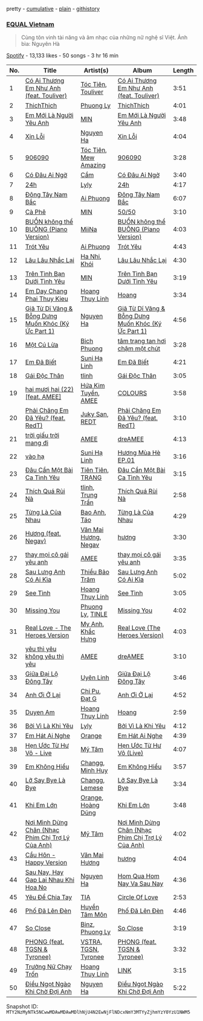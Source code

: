pretty - [cumulative](/playlists/cumulative/37i9dQZF1DXbbp0uiGXEBw.md) - [plain](/playlists/plain/37i9dQZF1DXbbp0uiGXEBw) - [githistory](https://github.githistory.xyz/mackorone/spotify-playlist-archive/blob/main/playlists/plain/37i9dQZF1DXbbp0uiGXEBw)

### [EQUAL Vietnam](https://open.spotify.com/playlist/37i9dQZF1DXbbp0uiGXEBw)

> Cùng tôn vinh tài năng và âm nhạc của những nữ nghệ sĩ Việt\. Ảnh bìa: Nguyên Hà

[Spotify](https://open.spotify.com/user/spotify) - 13,133 likes - 50 songs - 3 hr 16 min

| No. | Title | Artist(s) | Album | Length |
|---|---|---|---|---|
| 1 | [Có Ai Thương Em Như Anh \(feat\. Touliver\)](https://open.spotify.com/track/7AD5F85waSb3yZxZxEXhJM) | [Tóc Tiên](https://open.spotify.com/artist/4YkqEuVf1Jf2x2XDqJ2CvC), [Touliver](https://open.spotify.com/artist/5UNWQJdUbO8Gbg9Qn3r52M) | [Có Ai Thương Em Như Anh \(feat\. Touliver\)](https://open.spotify.com/album/3MxId1GopqGHnUTynUIuFA) | 3:51 |
| 2 | [ThichThich](https://open.spotify.com/track/3wUp8eCTshIrJcYbjWaoyP) | [Phuong Ly](https://open.spotify.com/artist/5Kh0ta0UY4uJ4g2CIdq9V9) | [ThichThich](https://open.spotify.com/album/4AitP1QgqnYpEpx8KY07IA) | 4:01 |
| 3 | [Em Mới Là Người Yêu Anh](https://open.spotify.com/track/1gIaX9HEGZsWSd5HDJatSr) | [MIN](https://open.spotify.com/artist/0IdAjS2LRieBR3gzoazdAw) | [Em Mới Là Người Yêu Anh](https://open.spotify.com/album/2hHic1AMDTtCmK072fentL) | 3:48 |
| 4 | [Xin Lỗi](https://open.spotify.com/track/5oqsevCqWkDwk61Y41bDQA) | [Nguyen Ha](https://open.spotify.com/artist/5Ib3D8UtLdYZjhVNWzwfoH) | [Xin Lỗi](https://open.spotify.com/album/0g3uKyhjDjSeaLzT2MjT6r) | 4:04 |
| 5 | [906090](https://open.spotify.com/track/0HH3DAz5feqJmDA50yQ52M) | [Tóc Tiên](https://open.spotify.com/artist/4YkqEuVf1Jf2x2XDqJ2CvC), [Mew Amazing](https://open.spotify.com/artist/34nom4Ft3keMWBZPAUB3EI) | [906090](https://open.spotify.com/album/20sB19q1UohCToeyAcUNwQ) | 3:28 |
| 6 | [Có Đâu Ai Ngờ](https://open.spotify.com/track/5OE0IzdS8Bs4UaLvDoTXKD) | [Cầm](https://open.spotify.com/artist/56vNGG0GJtL6p8ltx7cLvj) | [Có Đâu Ai Ngờ](https://open.spotify.com/album/706NYXSqVRFvEn2L4GFahN) | 3:40 |
| 7 | [24h](https://open.spotify.com/track/4inMQ83GNpQ2OHDredH5hW) | [Lyly](https://open.spotify.com/artist/4POahBr8YCPNKGErIiofyx) | [24h](https://open.spotify.com/album/4LO3n3uH8Iu6xi09nh2u9i) | 4:17 |
| 8 | [Đông Tây Nam Bắc](https://open.spotify.com/track/0hqCfsV0T1e35k7urmBBHz) | [Ai Phuong](https://open.spotify.com/artist/5k5vCzAmH0dcRda22U9Hut) | [Đông Tây Nam Bắc](https://open.spotify.com/album/5Dt3Lq7yoQ32mOiG3VRyYz) | 6:07 |
| 9 | [Cà Phê](https://open.spotify.com/track/5cvW3PYJeQjRTnj9vHP5Va) | [MIN](https://open.spotify.com/artist/0IdAjS2LRieBR3gzoazdAw) | [50/50](https://open.spotify.com/album/2guZsP5qfBxYma8Y4mhVff) | 3:10 |
| 10 | [BUỒN không thể BUÔNG \(Piano Version\)](https://open.spotify.com/track/0YJ3fxavN7Sms9TlNxWUhf) | [MiiNa](https://open.spotify.com/artist/76nos2JmvLyYGZ28ribrf7) | [BUỒN không thể BUÔNG \(Piano Version\)](https://open.spotify.com/album/1Tsl1MK40xOShJzK6mwXsc) | 4:03 |
| 11 | [Trót Yêu](https://open.spotify.com/track/2lL7kSRjgVZjm942GdVOef) | [Ai Phuong](https://open.spotify.com/artist/5k5vCzAmH0dcRda22U9Hut) | [Trót Yêu](https://open.spotify.com/album/5bc2VEYLPy8dII9TTZ1caN) | 4:43 |
| 12 | [Lâu Lâu Nhắc Lại](https://open.spotify.com/track/5B66uVtd4X6Tls9I2VQm4N) | [Ha Nhi](https://open.spotify.com/artist/3XOuN4VDN4EL0GjKov5mWL), [Khói](https://open.spotify.com/artist/3FZ4GX2mWNn7XElse3fQWd) | [Lâu Lâu Nhắc Lại](https://open.spotify.com/album/6RLMsEvmNeILizkH0RRNQ0) | 4:30 |
| 13 | [Trên Tình Bạn Dưới Tình Yêu](https://open.spotify.com/track/5zH2inEP6THOY8tomr3DdZ) | [MIN](https://open.spotify.com/artist/0IdAjS2LRieBR3gzoazdAw) | [Trên Tình Bạn Dưới Tình Yêu](https://open.spotify.com/album/6He7un0iQqrbVsmieoliGN) | 3:19 |
| 14 | [Em Day Chang Phai Thuy Kieu](https://open.spotify.com/track/031jyNUkkD02vrkgZDGJxu) | [Hoang Thuy Linh](https://open.spotify.com/artist/0r63ReVRjxrS4ATbLrdcrL) | [Hoang](https://open.spotify.com/album/4gfu67H8oClhhE4XT5JL2u) | 3:34 |
| 15 | [Giã Từ Dĩ Vãng & Bỗng Dưng Muốn Khóc \(Ký Ức Part 1\)](https://open.spotify.com/track/0Ic9k0A0lH9uMeYMCl1wvw) | [Nguyen Ha](https://open.spotify.com/artist/5Ib3D8UtLdYZjhVNWzwfoH) | [Giã Từ Dĩ Vãng & Bỗng Dưng Muốn Khóc \(Ký Ức Part 1\)](https://open.spotify.com/album/4Orwq4lvKskQYzqxa36fvM) | 4:56 |
| 16 | [Một Cú Lừa](https://open.spotify.com/track/16YX7SfThwFHdSYYWO6VaL) | [Bich Phuong](https://open.spotify.com/artist/5fa13NJjmn2uQ3dxZDi2Ge) | [tâm trạng tan hơi chậm một chút](https://open.spotify.com/album/56sZf01q5Ih5jXICYyslq7) | 3:28 |
| 17 | [Em Đã Biết](https://open.spotify.com/track/74dZm72WtQx122nyIFhJAB) | [Suni Hạ Linh](https://open.spotify.com/artist/4x1fUORHa2EsxrQ6ZzAoQ0) | [Em Đã Biết](https://open.spotify.com/album/5JJ6XjiB1dqJHorDCqqIz5) | 4:21 |
| 18 | [Gái Độc Thân](https://open.spotify.com/track/2klsSb2iTfgDh95Ak9uWY2) | [tlinh](https://open.spotify.com/artist/3diftVOq7aEIebXKkC34oR) | [Gái Độc Thân](https://open.spotify.com/album/4gDgccYkth0VxOc4m5IpIJ) | 3:05 |
| 19 | [hai mươi hai \(22\) \[feat\. AMEE\]](https://open.spotify.com/track/0dHUKYXP9PJMN0RpR9dpFR) | [Hứa Kim Tuyền](https://open.spotify.com/artist/3Ufoo4BPShhahtCSjgpBLP), [AMEE](https://open.spotify.com/artist/2aQnC3DbZB9GbauvhAw7ve) | [COLOURS](https://open.spotify.com/album/2eIFX7bSus6CHnQ6Ts5mCh) | 3:58 |
| 20 | [Phải Chăng Em Đã Yêu? \(feat\. RedT\)](https://open.spotify.com/track/3i02vLHwlt14hNJtdXmeM7) | [Juky San](https://open.spotify.com/artist/51wGpVg4Z3lv1IjuZAQjXn), [REDT](https://open.spotify.com/artist/5iggzY0xY68wNNWXhiPrZz) | [Phải Chăng Em Đã Yêu? \(feat\. RedT\)](https://open.spotify.com/album/6oLvir8rZVaQRF3z2mp0rG) | 3:10 |
| 21 | [trời giấu trời mang đi](https://open.spotify.com/track/1ecVks3GJX8U67DvhVDVBn) | [AMEE](https://open.spotify.com/artist/2aQnC3DbZB9GbauvhAw7ve) | [dreAMEE](https://open.spotify.com/album/4tHnhcKAaAaD83UfrTvUPt) | 4:13 |
| 22 | [vào hạ](https://open.spotify.com/track/6Bh5qRgU4AysQh3Vv2N5Nt) | [Suni Hạ Linh](https://open.spotify.com/artist/4x1fUORHa2EsxrQ6ZzAoQ0) | [Hương Mùa Hè EP.01](https://open.spotify.com/album/7Do6GQrbmkYtOjg1S2HRe3) | 3:16 |
| 23 | [Đâu Cần Một Bài Ca Tình Yêu](https://open.spotify.com/track/3ckraK42KnTt0Mk0b8pmA2) | [Tiên Tiên](https://open.spotify.com/artist/5OvCh1Nin8AGw7OkxYinBe), [TRANG](https://open.spotify.com/artist/2knyDFP4xw9wZEWA98JX6b) | [Đâu Cần Một Bài Ca Tình Yêu](https://open.spotify.com/album/6Qb69lLK43aP1s06fQIYnJ) | 3:15 |
| 24 | [Thích Quá Rùi Nà](https://open.spotify.com/track/6jcG3yZ0e2CSI6omkYO1ut) | [tlinh](https://open.spotify.com/artist/3diftVOq7aEIebXKkC34oR), [Trung Trần](https://open.spotify.com/artist/2v14NO80QYditUms7sbEIZ) | [Thích Quá Rùi Nà](https://open.spotify.com/album/2Uejuvo8WwGMH3hUe8NGsO) | 2:58 |
| 25 | [Từng Là Của Nhau](https://open.spotify.com/track/5KYv3kORBKUmVEoqbRRWxt) | [Bao Anh](https://open.spotify.com/artist/4fCHhderLwLacsIOIKgu3J), [Táo](https://open.spotify.com/artist/23xCr75lKvnFvKi8ImHE7S) | [Từng Là Của Nhau](https://open.spotify.com/album/59xrACzg1Ip2ellb2JSzCN) | 4:29 |
| 26 | [Hương \(feat\. Negav\)](https://open.spotify.com/track/6aeU5IH8DB1qHK5jRFTNUv) | [Văn Mai Hương](https://open.spotify.com/artist/63SNH9m8M034lCGELVC1dm), [Negav](https://open.spotify.com/artist/4fg8aMZ23d2bxKz7r2vt9v) | [hương](https://open.spotify.com/album/6q946F95PkIqzVIxMQVVdq) | 3:30 |
| 27 | [thay mọi cô gái yêu anh](https://open.spotify.com/track/7e8Kt6pX4Y589CJL37mIWa) | [AMEE](https://open.spotify.com/artist/2aQnC3DbZB9GbauvhAw7ve) | [thay mọi cô gái yêu anh](https://open.spotify.com/album/3hR3yDFUQhLex9F9goRs80) | 3:35 |
| 28 | [Sau Lưng Anh Có Ai Kìa](https://open.spotify.com/track/0IojBwrFi0lwPW1eE3BNdU) | [Thiều Bảo Trâm](https://open.spotify.com/artist/6RUfMGubOnHT1p3nfeXpBl) | [Sau Lưng Anh Có Ai Kìa](https://open.spotify.com/album/36Dvo2mP3FZEERwagzc0YB) | 5:02 |
| 29 | [See Tình](https://open.spotify.com/track/3bZGGKrMQLDGg18y2QqKFF) | [Hoang Thuy Linh](https://open.spotify.com/artist/0r63ReVRjxrS4ATbLrdcrL) | [See Tình](https://open.spotify.com/album/1AttOIOFrGkOPNSq5mB4pd) | 3:05 |
| 30 | [Missing You](https://open.spotify.com/track/1AAGvzJRWMTKx7PNfeTvP4) | [Phuong Ly](https://open.spotify.com/artist/5Kh0ta0UY4uJ4g2CIdq9V9), [TINLE](https://open.spotify.com/artist/1jLYYT9QNuDI4zz4Ky9fyq) | [Missing You](https://open.spotify.com/album/1b60c7XKSLPW7s1f0CBWqF) | 4:02 |
| 31 | [Real Love \- The Heroes Version](https://open.spotify.com/track/2Gazl1MAVX8vmo8E659Vq8) | [My Anh](https://open.spotify.com/artist/3C9BZr3AmjZ89zzcOdkA4i), [Khắc Hưng](https://open.spotify.com/artist/2mx5AAdmlMxMcrcd7AQh1j) | [Real Love \(The Heroes Version\)](https://open.spotify.com/album/1QkxoTESjfTccBQqMG08Bb) | 4:03 |
| 32 | [yêu thì yêu không yêu thì yêu](https://open.spotify.com/track/79xFFmGKtEyky0I2G9U9Jg) | [AMEE](https://open.spotify.com/artist/2aQnC3DbZB9GbauvhAw7ve) | [dreAMEE](https://open.spotify.com/album/4tHnhcKAaAaD83UfrTvUPt) | 3:10 |
| 33 | [Giữa Đại Lộ Đông Tây](https://open.spotify.com/track/1MQ97OxIEAMm5BUHbS6yHv) | [Uyên Linh](https://open.spotify.com/artist/2KUMXzsDcJqXZW0CRh07zP) | [Giữa Đại Lộ Đông Tây](https://open.spotify.com/album/3sd1Ni5crypjsq5VuVYaK1) | 3:46 |
| 34 | [Anh Ơi Ở Lại](https://open.spotify.com/track/0VBv6oyMgeEBOIysaSV9aE) | [Chi Pu](https://open.spotify.com/artist/6jRD85dsXJYn5vv73rqSGi), [Đạt G](https://open.spotify.com/artist/4R3mugkUqCALXgkwSptTbg) | [Anh Ơi Ở Lại](https://open.spotify.com/album/0AvJduRQsFMQojtnsE2SfS) | 4:52 |
| 35 | [Duyen Am](https://open.spotify.com/track/5dZHey2U2xrNpvgyop8URS) | [Hoang Thuy Linh](https://open.spotify.com/artist/0r63ReVRjxrS4ATbLrdcrL) | [Hoang](https://open.spotify.com/album/4gfu67H8oClhhE4XT5JL2u) | 2:59 |
| 36 | [Bởi Vì Là Khi Yêu](https://open.spotify.com/track/57idtlQlKCv3toIDtx5LaX) | [Lyly](https://open.spotify.com/artist/4POahBr8YCPNKGErIiofyx) | [Bởi Vì Là Khi Yêu](https://open.spotify.com/album/3pAb4r4EzKQNUqjrt8HCoe) | 4:12 |
| 37 | [Em Hát Ai Nghe](https://open.spotify.com/track/1SzlLbTE7hTs75M2R1a1Tg) | [Orange](https://open.spotify.com/artist/5lAfakPZgxFKgiJD6xAF1G) | [Em Hát Ai Nghe](https://open.spotify.com/album/484MnMltSafY73ocrCoKgv) | 4:39 |
| 38 | [Hẹn Ước Từ Hư Vô \- Live](https://open.spotify.com/track/2tg8L2ls1k19B2SvRKBnJh) | [Mỹ Tâm](https://open.spotify.com/artist/1CWwyDPjCowRTO4p6A7r6g) | [Hẹn Ước Từ Hư Vô \(Live\)](https://open.spotify.com/album/6hJV3dVl97mP4tTzXsToOT) | 4:07 |
| 39 | [Em Không Hiểu](https://open.spotify.com/track/1izPmgSW7FV6XFdEOiTvOY) | [Changg](https://open.spotify.com/artist/1nX1HVIUo1Zfs3e2v3lFb9), [Minh Huy](https://open.spotify.com/artist/5zT1Ku9mzzl6RW5y4z0hUK) | [Em Không Hiểu](https://open.spotify.com/album/1TAJ1v7uOXi6lzXQSF3wjn) | 3:57 |
| 40 | [Lỡ Say Bye Là Bye](https://open.spotify.com/track/0d6dbFvKczX1Us3J7TsMMv) | [Changg](https://open.spotify.com/artist/1nX1HVIUo1Zfs3e2v3lFb9), [Lemese](https://open.spotify.com/artist/0DL9VpY3UsZWQyDOO5Ej2o) | [Lỡ Say Bye Là Bye](https://open.spotify.com/album/3BKiAnPnm2Xn2cWB2uWeE0) | 3:34 |
| 41 | [Khi Em Lớn](https://open.spotify.com/track/5nD5PVXUkIpv0WcwfNFrgS) | [Orange](https://open.spotify.com/artist/5lAfakPZgxFKgiJD6xAF1G), [Hoàng Dũng](https://open.spotify.com/artist/6OzE2OdvV2tGAxSBsBuZ74) | [Khi Em Lớn](https://open.spotify.com/album/5k4b9vDNNCIB0k1703mPrU) | 3:48 |
| 42 | [Nơi Mình Dừng Chân \(Nhạc Phim Chị Trợ Lý Của Anh\)](https://open.spotify.com/track/5U5aFzSWZVGe5gg8eCc8ft) | [Mỹ Tâm](https://open.spotify.com/artist/1CWwyDPjCowRTO4p6A7r6g) | [Nơi Mình Dừng Chân \(Nhạc Phim Chị Trợ Lý Của Anh\)](https://open.spotify.com/album/4IDvNp1lelYq2kmHjCDkvo) | 4:02 |
| 43 | [Cầu Hôn \- Happy Version](https://open.spotify.com/track/4p0oGfPJqrrmdBC2GG6iK2) | [Văn Mai Hương](https://open.spotify.com/artist/63SNH9m8M034lCGELVC1dm) | [hương](https://open.spotify.com/album/6q946F95PkIqzVIxMQVVdq) | 4:04 |
| 44 | [Sau Nay, Hay Gap Lai Nhau Khi Hoa No](https://open.spotify.com/track/6F61DTypUBPZiZqgd76Sjn) | [Nguyen Ha](https://open.spotify.com/artist/5Ib3D8UtLdYZjhVNWzwfoH) | [Hom Qua Hom Nay Va Sau Nay](https://open.spotify.com/album/4QV5oU2eIMfPob4hLC3yar) | 4:36 |
| 45 | [Yêu Để Chia Tay](https://open.spotify.com/track/3bTzNieil0tDqayUed0C0F) | [TIA](https://open.spotify.com/artist/6LrBtADUmDoLlcTrg448Qt) | [Circle Of Love](https://open.spotify.com/album/5sRBJrXrFrpVn1EfbM3EZd) | 2:53 |
| 46 | [Phố Đã Lên Đèn](https://open.spotify.com/track/046BmJVCt4qOFnEGK7CZJK) | [Huyền Tâm Môn](https://open.spotify.com/artist/5udW05zLTeswVyS7fTHdlc) | [Phố Đã Lên Đèn](https://open.spotify.com/album/4mjgPoSHWFTBxPZXyYpuJP) | 4:46 |
| 47 | [So Close](https://open.spotify.com/track/4UxaMIzEAHLGmNeLoutSaL) | [Binz](https://open.spotify.com/artist/2nSO7JYDbJrYbJmP39qUzj), [Phuong Ly](https://open.spotify.com/artist/5Kh0ta0UY4uJ4g2CIdq9V9) | [So Close](https://open.spotify.com/album/2JfqJ783KDwUriEeMOxWhx) | 3:19 |
| 48 | [PHONG \(feat\. TGSN & Tyronee\)](https://open.spotify.com/track/0ibp5h8QATkvC6P5cO5TUV) | [VSTRA](https://open.spotify.com/artist/2aMo0CYbTieTisS0BlWc59), [TGSN](https://open.spotify.com/artist/2OkxNsNz7QXCBwlME0fSsk), [Tyronee](https://open.spotify.com/artist/04xz9bIBYTIqEpmRvQkfvu) | [PHONG \(feat\. TGSN & Tyronee\)](https://open.spotify.com/album/2miKCUKYhXGekJDx4ZsxiI) | 3:32 |
| 49 | [Trưởng Nữ Chạy Trốn](https://open.spotify.com/track/2Zos792uWaDCqqnmPaBH1x) | [Hoang Thuy Linh](https://open.spotify.com/artist/0r63ReVRjxrS4ATbLrdcrL) | [LINK](https://open.spotify.com/album/38DiN8raykLZKEr5T6v5hM) | 3:15 |
| 50 | [Điều Ngọt Ngào Khi Chờ Đợi Anh](https://open.spotify.com/track/4g05dGhnA69TG6AJljEcL6) | [Nguyen Ha](https://open.spotify.com/artist/5Ib3D8UtLdYZjhVNWzwfoH) | [Điều Ngọt Ngào Khi Chờ Đợi Anh](https://open.spotify.com/album/4O5Y2CJavAsV8AkPZQqXrt) | 5:22 |

Snapshot ID: `MTY2NzMyNTk5NCwwMDAwMDAwMDlhNjU4N2EwNjFlNDcxNmY3MTYyZjhmYzY0YzU1NWM5`
